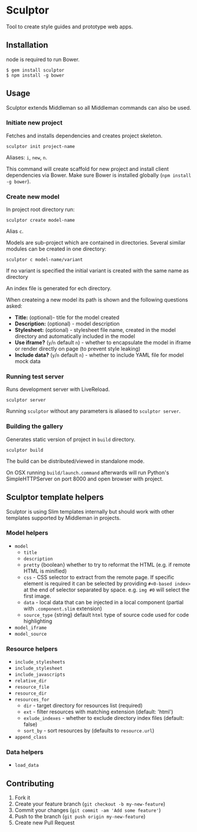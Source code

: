 # Sculptor

Tool to create style guides and prototype web apps.

## Installation

node is required to run Bower.

```
$ gem install sculptor
$ npm install -g bower
```

## Usage

Sculptor extends Middleman so all Middleman commands can also be used.

### Initiate new project

Fetches and installs dependencies and creates project skeleton.

```
sculptor init project-name
```

Aliases: `i`, `new`, `n`.

This command will create scaffold for new project and install client dependencies via Bower.
Make sure Bower is installed globally (`npm install -g bower`).

### Create new model

In project root directory run:

```
sculptor create model-name
```

Alias `c`.

Models are sub-project which are contained in directories.
Several similar modules can be created in one directory:

```
sculptor c model-name/variant
```

If no variant is specified the initial variant is created with the same name as directory

An index file is generated for ech directory.

When createing a new model its path is shown and the following questions asked:

- **Title:** (optional)- title for the model created
- **Description:** (optional) - model description
- **Stylesheet:** (optional) - stylesheet file name, created in the model directory and automatically included in the model
- **Use iframe?** (`y`/`n` default `n`) - whether to encapsulate the model in iframe or render directly on page (to prevent style leaking)
- **Include data?** (`y`/`n` default `n`) - whether to include YAML file for model mock data

### Running test server

Runs development server with LiveReload.

```
sculptor server
```

Running `sculptor` without any parameters is aliased to `sculptor server`.

### Building the gallery

Generates static version of project in `build` directory.

```
sculptor build
```

The build can be distributed/viewed in standalone mode.

On OSX running `build/launch.command` afterwards will run Python's SimpleHTTPServer on port 8000 and open browser with project.


## Sculptor template helpers

Sculptor is using Slim templates internally but should work with other templates supported by Middleman in projects.

### Model helpers

* `model`
  - `title`
  - `description`
  - `pretty` {boolean}
    whether to try to reformat the HTML (e.g. if remote HTML is minified)
  - `css` - CSS selector to extract from the remote page. If specific element is required it can be selected by providing `#<0-based index>` at the end of selector separated by space. e.g. `img #0` will select the first image.
  - `data` - local data that can be injected in a local component (partial with `.component.slim` extension)
  - `source_type` {string} default `html`
    type of source code used for code highlighting
* `model_iframe`
* `model_source`

### Resource helpers
* `include_stylesheets`
* `include_stylesheet`
* `include_javascripts`
* `relative_dir`
* `resource_file`
* `resource_dir`
* `resources_for`
  - `dir` - target directory for resources list (required)
  - `ext` - filter resources with matching extension (default: 'html')
  - `exlude_indexes` - whether to exclude directory index files (default: false)
  - `sort_by` - sort resources by (defaults to `resource.url`)
* `append_class`

### Data helpers
* `load_data`

## Contributing

1. Fork it
2. Create your feature branch (`git checkout -b my-new-feature`)
3. Commit your changes (`git commit -am 'Add some feature'`)
4. Push to the branch (`git push origin my-new-feature`)
5. Create new Pull Request
